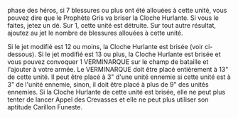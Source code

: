 phase des héros, si 7 blessures ou plus ont été allouées à cette unité, vous pouvez dire que le Prophète Gris va briser la Cloche Hurlante. Si vous le faites, jetez un dé. Sur 1, cette unité est détruite. Sur tout autre résultat, ajoutez au jet le nombre de blessures allouées à cette unité.

Si le jet modifié est 12 ou moins, la Cloche Hurlante est brisée (voir ci- dessous). Si le jet modifié est 13 ou plus, la Cloche Hurlante est brisée et vous pouvez convoquer 1 VERMINARQUE sur le champ de bataille et l'ajouter à votre armée. Le VERMINARQUE doit être placé entièrement à 13" de cette unité. Il peut être placé à 3" d'une unité ennemie si cette unité est à 3" de l'unité ennemie, sinon, il doit être placé à plus de 9" des unités ennemies. Si la Cloche Hurlante de cette unité est brisée, elle ne peut plus tenter de lancer Appel des Crevasses et elle ne peut plus utiliser son aptitude Carillon Funeste.